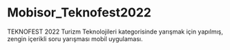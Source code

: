 # Mobisor_Teknofest2022
TEKNOFEST 2022 Turizm Teknolojileri kategorisinde yarışmak için yapılmış, zengin içerikli soru yarışması mobil uygulaması.
